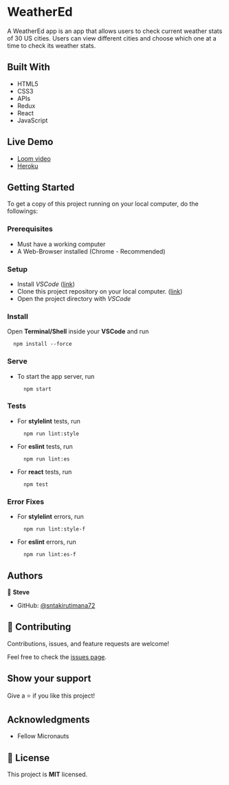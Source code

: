 # WeatherEd

A WeatherEd app is an app that allows users to check current weather stats of 30 US cities. Users can view different cities and choose which one at a time to check its weather stats.


## Built With

- HTML5
- CSS3
- APIs
- Redux
- React
- JavaScript


## Live Demo

- [Loom video](https://www.loom.com/share/edad5d8f3a4a4ca19f0b942277a560be)
- [Heroku](https://weathered-72.herokuapp.com/)


## Getting Started

To get a copy of this project running on your local computer, do the followings:

### Prerequisites

- Must have a working computer
- A Web-Browser installed (Chrome - Recommended)

### Setup

- Install _VSCode_ ([link](https://code.visualstudio.com/download))
- Clone this project repository on your local computer. ([link](../../))
- Open the project directory with _VSCode_

### Install

Open __Terminal/Shell__ inside your __VSCode__ and run
  ```
    npm install --force
  ```

### Serve

- To start the app server, run
  ```
    npm start
  ```

### Tests

- For __stylelint__ tests, run
  ```
    npm run lint:style
  ```
- For __eslint__ tests, run
  ```
    npm run lint:es
  ```
- For __react__ tests, run
  ```
    npm test
  ```

### Error Fixes

- For __stylelint__ errors, run
  ```
    npm run lint:style-f
  ```
- For __eslint__ errors, run
  ```
    npm run lint:es-f
  ```


## Authors

👤 **Steve**

- GitHub: [@sntakirutimana72](../../../)

## 🤝 Contributing

Contributions, issues, and feature requests are welcome!

Feel free to check the [issues page](../../issues/).

## Show your support

Give a ⭐️ if you like this project!

## Acknowledgments

- Fellow Micronauts

## 📝 License

This project is **MIT** licensed.
